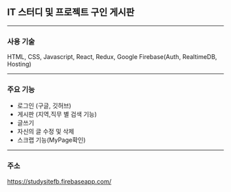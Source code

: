 ## IT 스터디 및 프로젝트 구인 게시판
- - -
### 사용 기술
HTML, CSS, Javascript, React, Redux, Google Firebase(Auth, RealtimeDB, Hosting)
- - -
### 주요 기능
- 로그인 (구글, 깃허브)
- 게시판 (지역,직무 별 검색 기능)
- 글쓰기
- 자신의 글 수정 및 삭제
- 스크랩 기능(MyPage확인)
- - -
### 주소
https://studysitefb.firebaseapp.com/